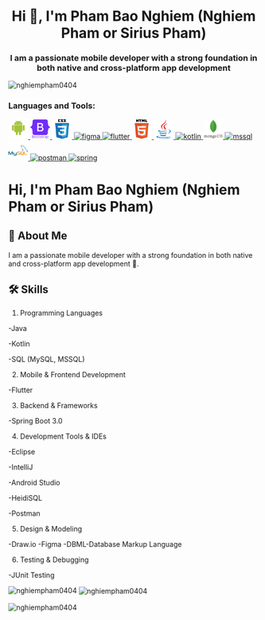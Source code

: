 <h1 align="center">Hi 👋, I'm Pham Bao Nghiem (Nghiem Pham or Sirius Pham)</h1>
<h3 align="center">I am a passionate mobile developer with a strong foundation in both native and cross-platform app development</h3>

<p align="left"> <img src="https://komarev.com/ghpvc/?username=nghiempham0404&label=Profile%20views&color=0e75b6&style=flat" alt="nghiempham0404" /> </p>

<h3 align="left">Languages and Tools:</h3>
<p align="left"> <a href="https://developer.android.com" target="_blank" rel="noreferrer"> <img src="https://raw.githubusercontent.com/devicons/devicon/master/icons/android/android-original-wordmark.svg" alt="android" width="40" height="40"/> </a> <a href="https://getbootstrap.com" target="_blank" rel="noreferrer"> <img src="https://raw.githubusercontent.com/devicons/devicon/master/icons/bootstrap/bootstrap-plain-wordmark.svg" alt="bootstrap" width="40" height="40"/> </a> <a href="https://www.w3schools.com/css/" target="_blank" rel="noreferrer"> <img src="https://raw.githubusercontent.com/devicons/devicon/master/icons/css3/css3-original-wordmark.svg" alt="css3" width="40" height="40"/> </a> <a href="https://www.figma.com/" target="_blank" rel="noreferrer"> <img src="https://www.vectorlogo.zone/logos/figma/figma-icon.svg" alt="figma" width="40" height="40"/> </a> <a href="https://flutter.dev" target="_blank" rel="noreferrer"> <img src="https://www.vectorlogo.zone/logos/flutterio/flutterio-icon.svg" alt="flutter" width="40" height="40"/> </a> <a href="https://www.w3.org/html/" target="_blank" rel="noreferrer"> <img src="https://raw.githubusercontent.com/devicons/devicon/master/icons/html5/html5-original-wordmark.svg" alt="html5" width="40" height="40"/> </a> <a href="https://www.java.com" target="_blank" rel="noreferrer"> <img src="https://raw.githubusercontent.com/devicons/devicon/master/icons/java/java-original.svg" alt="java" width="40" height="40"/> </a> <a href="https://kotlinlang.org" target="_blank" rel="noreferrer"> <img src="https://www.vectorlogo.zone/logos/kotlinlang/kotlinlang-icon.svg" alt="kotlin" width="40" height="40"/> </a> <a href="https://www.mongodb.com/" target="_blank" rel="noreferrer"> <img src="https://raw.githubusercontent.com/devicons/devicon/master/icons/mongodb/mongodb-original-wordmark.svg" alt="mongodb" width="40" height="40"/> </a> <a href="https://www.microsoft.com/en-us/sql-server" target="_blank" rel="noreferrer"> <img src="https://www.svgrepo.com/show/303229/microsoft-sql-server-logo.svg" alt="mssql" width="40" height="40"/> </a> <a href="https://www.mysql.com/" target="_blank" rel="noreferrer"> <img src="https://raw.githubusercontent.com/devicons/devicon/master/icons/mysql/mysql-original-wordmark.svg" alt="mysql" width="40" height="40"/> </a> <a href="https://postman.com" target="_blank" rel="noreferrer"> <img src="https://www.vectorlogo.zone/logos/getpostman/getpostman-icon.svg" alt="postman" width="40" height="40"/> </a> <a href="https://spring.io/" target="_blank" rel="noreferrer"> <img src="https://www.vectorlogo.zone/logos/springio/springio-icon.svg" alt="spring" width="40" height="40"/> </a> </p>


# Hi, I'm Pham Bao Nghiem (Nghiem Pham or Sirius Pham)


## 🚀 About Me
I am a passionate mobile developer with a strong foundation in both native and cross-platform app development 📱.


## 🛠 Skills
1. Programming Languages

-Java

-Kotlin

-SQL (MySQL, MSSQL)

2. Mobile & Frontend Development

-Flutter

3. Backend & Frameworks

-Spring Boot 3.0

4. Development Tools & IDEs

-Eclipse

-IntelliJ

-Android Studio

-HeidiSQL

-Postman

5. Design & Modeling

-Draw.io
-Figma
-DBML-Database Markup Language

6. Testing & Debugging

-JUnit Testing


<p><img align="left" src="https://github-readme-stats.vercel.app/api/top-langs?username=nghiempham0404&show_icons=true&locale=en&layout=compact" alt="nghiempham0404" /></p>

<p>&nbsp;<img align="center" src="https://github-readme-stats.vercel.app/api?username=nghiempham0404&show_icons=true&locale=en" alt="nghiempham0404" /></p>

<p><img align="center" src="https://github-readme-streak-stats.herokuapp.com/?user=nghiempham0404&" alt="nghiempham0404" /></p>
